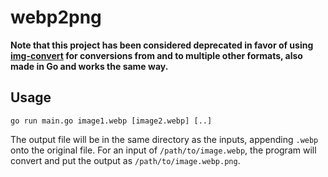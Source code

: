 # webp2png

**Note that this project has been considered deprecated in favor of using
[img-convert](https://github.com/xubiod/img-convert) for conversions from and to
multiple other formats, also made in Go and works the same way.**

## Usage

`go run main.go image1.webp [image2.webp] [..]`

The output file will be in the same directory as the inputs, appending `.webp`
onto the original file. For an input of `/path/to/image.webp`, the program will
convert and put the output as `/path/to/image.webp.png`.
